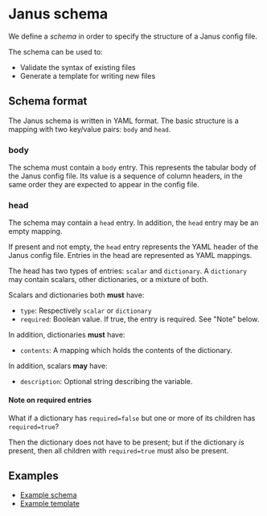Janus schema
============

We define a _schema_ in order to specify the structure of a Janus config file.

The schema can be used to:
- Validate the syntax of existing files
- Generate a template for writing new files

## Schema format

The Janus schema is written in YAML format. The basic structure is a mapping with two key/value pairs: `body` and `head`.

### body

The schema must contain a `body` entry. This represents the tabular body of the Janus config file. Its value is a sequence of column headers, in the same order they are expected to appear in the config file.

### head

The schema may contain a `head` entry. In addition, the `head` entry may be an empty mapping.

If present and not empty, the `head` entry represents the YAML header of the Janus config file. Entries in the head are represented as YAML mappings.

The head has two types of entries: `scalar` and `dictionary`. A `dictionary` may contain scalars, other dictionaries, or a mixture of both.

Scalars and dictionaries both **must** have:
- `type`: Respectively `scalar` or `dictionary`
- `required`: Boolean value. If true, the entry is required. See "Note" below.

In addition, dictionaries **must** have:
- `contents`: A mapping which holds the contents of the dictionary.

In addition, scalars **may** have:
- `description`: Optional string describing the variable.

#### Note on required entries

What if a dictionary has `required=false` but one or more of its children has `required=true`?

Then the dictionary does not have to be present; but if the dictionary _is_ present, then all children with `required=true` must also be present.

## Examples

- [Example schema](../src/test/data/schema/schema1.yaml)
- [Example template](../src/test/data/schema/example_template.txt)
